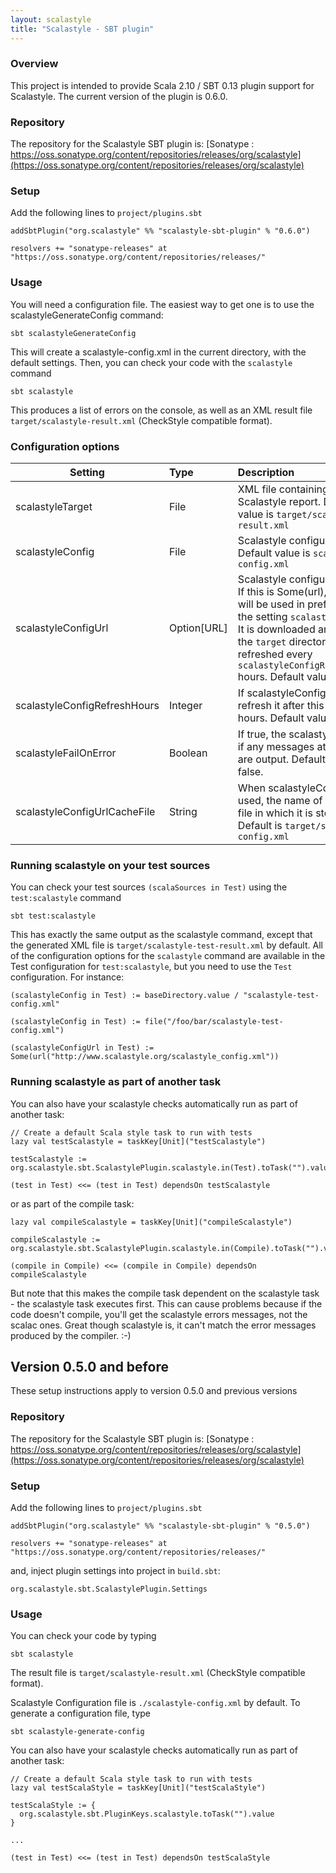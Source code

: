 ```yaml
---
layout: scalastyle
title: "Scalastyle - SBT plugin"
---
```


### Overview

This project is intended to provide Scala 2.10 / SBT 0.13 plugin support for Scalastyle. The current version of the plugin is 0.6.0.

### Repository

The repository for the Scalastyle SBT plugin is: [Sonatype : https://oss.sonatype.org/content/repositories/releases/org/scalastyle](https://oss.sonatype.org/content/repositories/releases/org/scalastyle)

### Setup

Add the following lines to `project/plugins.sbt`

    addSbtPlugin("org.scalastyle" %% "scalastyle-sbt-plugin" % "0.6.0")

    resolvers += "sonatype-releases" at "https://oss.sonatype.org/content/repositories/releases/"

### Usage

You will need a configuration file. The easiest way to get one is to use the scalastyleGenerateConfig command:

    sbt scalastyleGenerateConfig

This will create a scalastyle-config.xml in the current directory, with the default settings. Then, you can check your code with the `scalastyle` command

    sbt scalastyle

This produces a list of errors on the console, as well as an XML result file `target/scalastyle-result.xml` (CheckStyle compatible format).

### Configuration options

|Setting                     |Type         |Description|
| -------------------------- |:----------- |:--------- |
|scalastyleTarget            |File         |XML file containing the Scalastyle report. Default value is `target/scalastyle-result.xml`
|scalastyleConfig            |File         |Scalastyle configuration. Default value is `scalastyle-config.xml`
|scalastyleConfigUrl         |Option\[URL\]|Scalastyle configuration URL. If this is Some(url), then this will be used in preference to the setting `scalastyleConfig`. It is downloaded and stored in the `target` directory, and refreshed every `scalastyleConfigRefreshHours` hours. Default value is `None`.
|scalastyleConfigRefreshHours|Integer      |If scalastyleConfigUrl is set, refresh it after this number of hours. Default value is 24.
|scalastyleFailOnError       |Boolean      |If true, the scalastyle task fails if any messages at error level are output. Default value is false.
|scalastyleConfigUrlCacheFile|String       |When scalastyleConfigUrl is used, the name of the local file in which it is stored. Default is `target/scalastyle-config.xml`

### Running scalastyle on your test sources

You can check your test sources `(scalaSources in Test)` using the `test:scalastyle` command

    sbt test:scalastyle

This has exactly the same output as the scalastyle command, except that the generated XML file is `target/scalastyle-test-result.xml` by default. All of the configuration options for the `scalastyle` command are available in the Test configuration for `test:scalastyle`, but you need to use the `Test` configuration. For instance:

    (scalastyleConfig in Test) := baseDirectory.value / "scalastyle-test-config.xml"

    (scalastyleConfig in Test) := file("/foo/bar/scalastyle-test-config.xml")

    (scalastyleConfigUrl in Test) := Some(url("http://www.scalastyle.org/scalastyle_config.xml"))

### Running scalastyle as part of another task

You can also have your scalastyle checks automatically run as part of another task:

    // Create a default Scala style task to run with tests
    lazy val testScalastyle = taskKey[Unit]("testScalastyle")

    testScalastyle := org.scalastyle.sbt.ScalastylePlugin.scalastyle.in(Test).toTask("").value

    (test in Test) <<= (test in Test) dependsOn testScalastyle

or as part of the compile task:

    lazy val compileScalastyle = taskKey[Unit]("compileScalastyle")

    compileScalastyle := org.scalastyle.sbt.ScalastylePlugin.scalastyle.in(Compile).toTask("").value

    (compile in Compile) <<= (compile in Compile) dependsOn compileScalastyle

But note that this makes the compile task dependent on the scalastyle task - the scalastyle task executes first. This can cause problems because if the code doesn't compile, you'll get the scalastyle errors messages, not the scalac ones. Great though scalastyle is, it can't match the error messages produced by the compiler. :-)

## Version 0.5.0 and before

These setup instructions apply to version 0.5.0 and previous versions

### Repository

The repository for the Scalastyle SBT plugin is: [Sonatype : https://oss.sonatype.org/content/repositories/releases/org/scalastyle](https://oss.sonatype.org/content/repositories/releases/org/scalastyle)

### Setup

Add the following lines to `project/plugins.sbt`

    addSbtPlugin("org.scalastyle" %% "scalastyle-sbt-plugin" % "0.5.0")

    resolvers += "sonatype-releases" at "https://oss.sonatype.org/content/repositories/releases/"

and, inject plugin settings into project in `build.sbt`:

    org.scalastyle.sbt.ScalastylePlugin.Settings

### Usage

You can check your code by typing

    sbt scalastyle

The result file is `target/scalastyle-result.xml` (CheckStyle compatible format).

Scalastyle Configuration file is `./scalastyle-config.xml` by default.
To generate a configuration file, type 

    sbt scalastyle-generate-config
    
You can also have your scalastyle checks automatically run as part of another task:

    // Create a default Scala style task to run with tests
    lazy val testScalaStyle = taskKey[Unit]("testScalaStyle")
    
    testScalaStyle := {
      org.scalastyle.sbt.PluginKeys.scalastyle.toTask("").value
    }
    
    ...

    (test in Test) <<= (test in Test) dependsOn testScalaStyle

